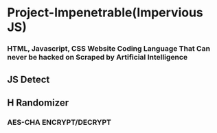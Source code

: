 # Project-Impenetrable(Impervious JS)
### HTML, Javascript, CSS Website Coding Language That Can never be hacked on Scraped by Artificial Intelligence
## JS Detect
## H Randomizer
### AES-CHA ENCRYPT/DECRYPT
